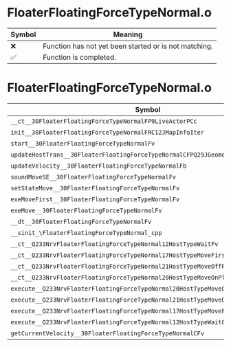 # FloaterFloatingForceTypeNormal.o
| Symbol | Meaning 
| ------------- | ------------- 
| :x: | Function has not yet been started or is not matching. 
| :white_check_mark: | Function is completed. 


# FloaterFloatingForceTypeNormal.o
| Symbol | Decompiled? |
| ------------- | ------------- |
| `__ct__30FloaterFloatingForceTypeNormalFP9LiveActorPCc` | :white_check_mark: |
| `init__30FloaterFloatingForceTypeNormalFRC12JMapInfoIter` | :white_check_mark: |
| `start__30FloaterFloatingForceTypeNormalFv` | :white_check_mark: |
| `updateHostTrans__30FloaterFloatingForceTypeNormalCFPQ29JGeometry8TVec3<f>` | :x: |
| `updateVelocity__30FloaterFloatingForceTypeNormalFb` | :x: |
| `soundMoveSE__30FloaterFloatingForceTypeNormalFv` | :white_check_mark: |
| `setStateMove__30FloaterFloatingForceTypeNormalFv` | :white_check_mark: |
| `exeMoveFirst__30FloaterFloatingForceTypeNormalFv` | :white_check_mark: |
| `exeMove__30FloaterFloatingForceTypeNormalFv` | :white_check_mark: |
| `__dt__30FloaterFloatingForceTypeNormalFv` | :white_check_mark: |
| `__sinit_\FloaterFloatingForceTypeNormal_cpp` | :white_check_mark: |
| `__ct__Q233NrvFloaterFloatingForceTypeNormal12HostTypeWaitFv` | :white_check_mark: |
| `__ct__Q233NrvFloaterFloatingForceTypeNormal17HostTypeMoveFirstFv` | :white_check_mark: |
| `__ct__Q233NrvFloaterFloatingForceTypeNormal21HostTypeMoveOffPlayerFv` | :white_check_mark: |
| `__ct__Q233NrvFloaterFloatingForceTypeNormal20HostTypeMoveOnPlayerFv` | :white_check_mark: |
| `execute__Q233NrvFloaterFloatingForceTypeNormal20HostTypeMoveOnPlayerCFP5Spine` | :white_check_mark: |
| `execute__Q233NrvFloaterFloatingForceTypeNormal21HostTypeMoveOffPlayerCFP5Spine` | :white_check_mark: |
| `execute__Q233NrvFloaterFloatingForceTypeNormal17HostTypeMoveFirstCFP5Spine` | :white_check_mark: |
| `execute__Q233NrvFloaterFloatingForceTypeNormal12HostTypeWaitCFP5Spine` | :white_check_mark: |
| `getCurrentVelocity__30FloaterFloatingForceTypeNormalCFv` | :white_check_mark: |
